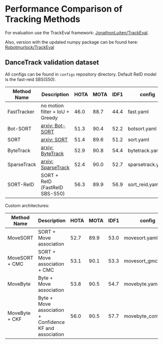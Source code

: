 # Performance Comparison of Tracking Methods

For evaluation use the TrackEval framework: [JonathonLuiten/TrackEval](https://github.com/JonathonLuiten/TrackEval).

Also, version with the updated numpy package can be found here: [Robotmurlock/TrackEval](https://github.com/Robotmurlock/TrackEval)

## DanceTrack validation dataset

All configs can be found in `configs` repository directory. 
Default ReID model is the fast-reid SBS(S50).

| Method Name | Description                                            | HOTA | MOTA | IDF1 | config           |
|-------------|--------------------------------------------------------|------|------|------|------------------|
| FastTracker | no motion filter + IoU + Greedy                        | 46.0 | 88.7 | 44.4 | fast.yaml        |
| Bot-SORT    | [arxiv: Bot-SORT](https://arxiv.org/abs/2206.14651)    | 51.3 | 90.4 | 52.2 | botsort.yaml     |
| SORT        | [arxiv: SORT](https://arxiv.org/pdf/1602.00763.pdf)    | 51.4 | 89.6 | 51.2 | sort.yaml        |
| ByteTrack   | [arxiv: ByteTrack](https://arxiv.org/abs/2110.06864)   | 52.9 | 90.8 | 54.4 | bytetrack.yaml   |
| SparseTrack | [arxiv: SparseTrack](https://arxiv.org/abs/2306.05238) | 52.4 | 90.0 | 52.7 | sparsetrack.yaml |
| SORT-ReID   | SORT + ReID (FastReID SBS-S50)                         | 56.3 | 89.9 | 56.9 | sort_reid.yaml   |

Custom architectures:

| Method Name    | Description                                             | HOTA | MOTA | IDF1 | config             |
|----------------|---------------------------------------------------------|------|------|------|--------------------|
| MoveSORT       | SORT + Move association                                 | 52.7 | 89.9 | 53.0 | movesort.yaml      |
| MoveSORT + CMC | SORT + Move association + CMC                           | 53.1 | 90.1 | 53.3 | movesort_gmc.yaml  |
| MoveByte       | Byte + Move association                                 | 53.8 | 90.5 | 54.7 | movebyte.yaml      |
| MoveByte + CKF | Byte + Move association + Confidence KF and association | 56.0 | 90.5 | 57.7 | movebyte_conf.yaml |
